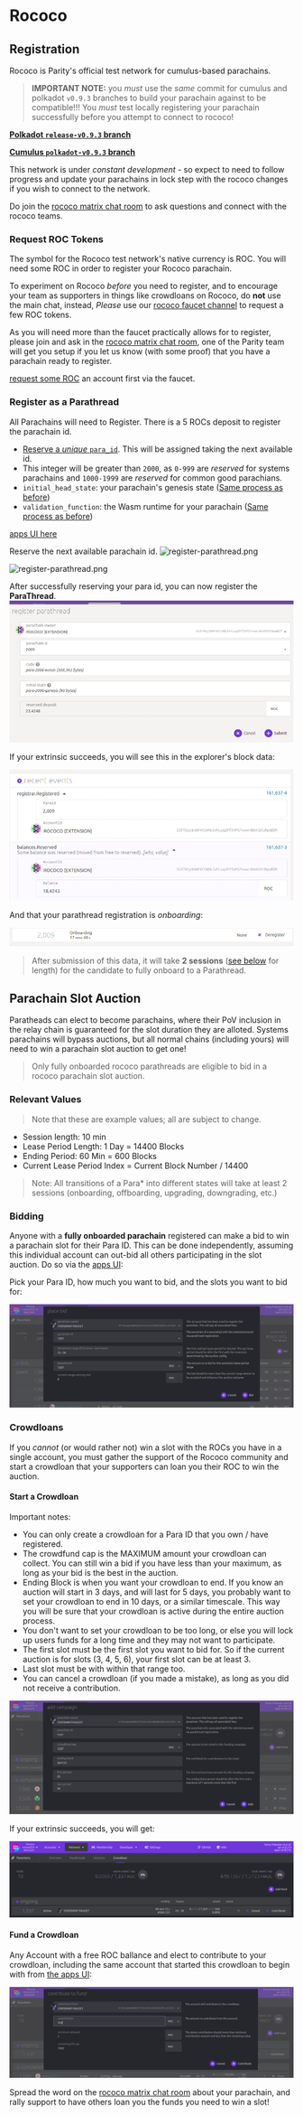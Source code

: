# Rococo

## Registration

Rococo is Parity's official test network for cumulus-based parachains.

> **IMPORTANT NOTE:** you _must_ use the _same_ commit for cumulus and polkadot `v0.9.3` branches
> to build your parachain against to be compatible!!! You _must_ test locally registering your
> parachain successfully before you attempt to connect to rococo!

**[Polkadot `release-v0.9.3` branch](https://github.com/paritytech/polkadot/tree/release-v0.9.3)**

**[Cumulus `polkadot-v0.9.3` branch](https://github.com/paritytech/cumulus/tree/polkadot-v0.9.3)**

This network is under _constant development_ - so expect to need to follow progress and update
your parachains in lock step with the rococo changes if you wish to connect to the network.

Do join the [rococo matrix chat room](https://matrix.to/#/#rococo:matrix.parity.io) to ask questions and connect
with the rococo teams.

### Request ROC Tokens

The symbol for the Rococo test network's native currency is ROC. You will need some ROC in order to
register your Rococo parachain.

To experiment on Rococo _before_ you need to register, and to encourage your team as supporters in
things like crowdloans on Rococo, do **not** use the main chat, instead, _Please_ use our
[rococo faucet channel](https://matrix.to/#/#rococo-faucet:matrix.org) to request a few ROC tokens.

As you will need more than the faucet practically allows for to register, please join and ask in
the [rococo matrix chat room](https://matrix.to/#/#rococo:matrix.parity.io), one of the Parity team
will get you setup if you let us know (with some proof) that you have a parachain ready to register.

[request some ROC](en/6-register/1-register?id=request-roc-tokens) an account first via the faucet.

### Register as a Parathread

All Parachains will need to Register. There is a 5 ROCs deposit to register the parachain id.

- [Reserve a _unique_ `para_id`](en/2-relay-chain/2-reserve). This will be assigned taking the next
  available id.
- This integer will be greater than `2000`, as `0-999` are _reserved_ for systems parachains and
  `1000-1999` are _reserved_ for common good parachians.
- `initial_head_state`: your parachain's genesis state ([Same process as before](../3-parachains/1-launch.md#generate-parachain-genesis-state))
- `validation_function`: the Wasm runtime for your parachain ([Same process as before](../3-parachains/1-launch.md##obtain-wasm-runtime-validation-function))

[apps UI here](https://polkadot.js.org/apps/?rpc=wss%3A%2F%2Frococo-rpc.polkadot.io#/parachains/parathreads)

Reserve the next available parachain id.
![register-parathread.png](../../assets/img/register-para-id-1.png)

![register-parathread.png](../../assets/img/register-para-id-2.png)

After successfully reserving your para id, you can now register the **ParaThread**.
![register-parathread.png](../../assets/img/register-parathread.png)

If your extrinsic succeeds, you will see this in the explorer's block data:

![parathread-register-success.png](../../assets/img/parathread-register-success.png)

And that your parathread registration is _onboarding_:

![parathread-onboarding.png](../../assets/img/parathread-onboarding.png)

> After submission of this data, it will take **2 sessions** ([see below](#relevant-values) for length)
> for the candidate to fully onboard to a Parathread.

## Parachain Slot Auction

Paratheads can elect to become parachains, where their PoV inclusion in the relay chain is
guaranteed for the slot duration they are alloted. Systems parachains will bypass auctions, but
all normal chains (including yours) will need to win a parachain slot auction to get one!

> Only fully onboarded rococo parathreads are eligible to bid in a rococo parachain slot auction.

### Relevant Values

> Note that these are example values; all are subject to change.

- Session length: 10 min
- Lease Period Length: 1 Day = 14400 Blocks
- Ending Period: 60 Min = 600 Blocks
- Current Lease Period Index = Current Block Number / 14400

> Note: All transitions of a Para\* into different states will take at least 2 sessions (onboarding,
> offboarding, upgrading, downgrading, etc.)

### Bidding

Anyone with a **fully onboarded parachain** registered can make a bid to win a parachain slot for their Para ID.
This can be done independently, assuming this individual account can out-bid all others participating in the
slot auction.
Do so via the [apps UI](https://polkadot.js.org/apps/?rpc=wss%3A%2F%2Frococo-rpc.polkadot.io#/parachains/auctions):

Pick your Para ID, how much you want to bid, and the slots you want to bid for:

![parachain-bid.png](../../assets/img/parachain-bid.png)

### Crowdloans

If you _cannot_ (or would rather not) win a slot with the ROCs you have in a single account, you
must gather the support of the Rococo community and start a crowdloan that your supporters can
loan you their ROC to win the auction.

#### Start a Crowdloan

Important notes:

- You can only create a crowdloan for a Para ID that you own / have registered.
- The crowdfund cap is the MAXIMUM amount your crowdloan can collect. You can still win a bid if you
  have less than your maximum, as long as your bid is the best in the auction.
- Ending Block is when you want your crowdloan to end. If you know an auction will start in 3 days,
  and will last for 5 days, you probably want to set your crowdloan to end in 10 days, or a similar
  timescale. This way you will be sure that your crowdloan is active during the entire auction
  process.
- You don't want to set your crowdloan to be too long, or else you will lock up users funds for a
  long time and they may not want to participate.
- The first slot must be the first slot you want to bid for. So if the current auction is for slots
  (3, 4, 5, 6), your first slot can be at least 3.
- Last slot must be with within that range too.
- You can cancel a crowdloan (if you made a mistake), as long as you did not receive a contribution.

![parachain-crowdloan.png](../../assets/img/parachain-crowdloan.png)

If your extrinsic succeeds, you will get:

![crowdloan-success.png](../../assets/img/crowdloan-success.png)

#### Fund a Crowdloan

Any Account with a free ROC ballance and elect to contribute to your crowdloan, including the
same account that started this crowdloan to begin with from
[the apps UI](https://polkadot.js.org/apps/?rpc=wss%3A%2F%2Frococo-rpc.polkadot.io#/parachains/crowdloan):

![crowdloan-contribute.png](../../assets/img/crowdloan-contribute.png)

Spread the word on the [rococo matrix chat room](https://matrix.to/#/#rococo:matrix.parity.io) about
your parachain, and rally support to have others loan you the funds you need to win a slot!
